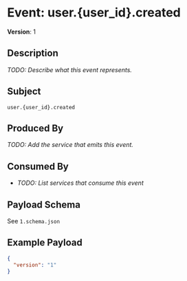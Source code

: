 # Event: user.{user_id}.created
**Version**: 1

## Description
_TODO: Describe what this event represents._

## Subject
`user.{user_id}.created`

## Produced By
_TODO: Add the service that emits this event._

## Consumed By
- _TODO: List services that consume this event_

## Payload Schema
See `1.schema.json`

## Example Payload
```json
{
  "version": "1"
}
